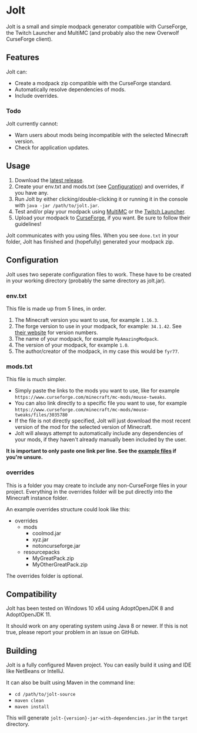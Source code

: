 # Jolt

Jolt is a small and simple modpack generator compatible with CurseForge, the Twitch Launcher and MultiMC (and probably also the new Overwolf CurseForge client).

## Features

Jolt can:

- Create a modpack zip compatible with the CurseForge standard.
- Automatically resolve dependencies of mods.
- Include overrides.

### Todo

Jolt currently cannot:

- Warn users about mods being incompatible with the selected Minecraft version.
- Check for application updates.

## Usage

1. Download the [latest release](https://github.com/fyr77/jolt/releases/latest/download/jolt.jar).
2. Create your env.txt and mods.txt (see [Configuration](#configuration)) and overrides, if you have any.
3. Run Jolt by either clicking/double-clicking it or running it in the console with `java -jar /path/to/jolt.jar`.
4. Test and/or play your modpack using [MultiMC](https://multimc.org/) or the [Twitch Launcher](https://www.twitch.tv/downloads).
5. Upload your modpack to [CurseForge](https://www.curseforge.com/), if you want. Be sure to follow their guidelines!

Jolt communicates with you using files. When you see `done.txt` in your folder, Jolt has finished and (hopefully) generated your modpack zip.

## Configuration

Jolt uses two seperate configuration files to work. These have to be created in your working directory (probably the same directory as jolt.jar).

### env.txt

This file is made up from 5 lines, in order.

1. The Minecraft version you want to use, for example `1.16.3`.
2. The forge version to use in your modpack, for example: `34.1.42`. See [their website](https://files.minecraftforge.net) for version numbers.
3. The name of your modpack, for example `MyAmazingModpack`.
4. The version of your modpack, for example `1.0`.
5. The author/creator of the modpack, in my case this would be `fyr77`.

### mods.txt

This file is much simpler.

- Simply paste the links to the mods you want to use, like for example `https://www.curseforge.com/minecraft/mc-mods/mouse-tweaks`.
- You can also link directly to a specific file you want to use, for example `https://www.curseforge.com/minecraft/mc-mods/mouse-tweaks/files/3035780`
- If the file is not directly specified, Jolt will just download the most recent version of the mod for the selected version of Minecraft.
- Jolt will always attempt to automatically include any dependencies of your mods, if they haven't already manually been included by the user.

**It is important to only paste one link per line. See the [example files](https://github.com/fyr77/jolt/tree/examples) if you're unsure.**

### overrides

This is a folder you may create to include any non-CurseForge files in your project. Everything in the overrides folder will be put directly into the Minecraft instance folder.

An example overrides structure could look like this:

- overrides
  - mods
    - coolmod.jar
    - xyz.jar
    - notoncurseforge.jar
  - resourcepacks
    - MyGreatPack.zip
    - MyOtherGreatPack.zip

The overrides folder is optional.

## Compatibility

Jolt has been tested on Windows 10 x64 using AdoptOpenJDK 8 and AdoptOpenJDK 11.

It should work on any operating system using Java 8 or newer. If this is not true, please report your problem in an issue on GitHub.

## Building

Jolt is a fully configured Maven project. You can easily build it using and IDE like NetBeans or IntelliJ.

It can also be built using Maven in the command line:
- `cd /path/to/jolt-source`
- `maven clean`
- `maven install`

This will generate `jolt-{version}-jar-with-dependencies.jar` in the `target` directory.